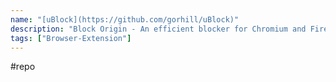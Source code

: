 ```yaml
---
name: "[uBlock](https://github.com/gorhill/uBlock)"
description: "Block Origin - An efficient blocker for Chromium and Firefox."
tags: ["Browser-Extension"]
---
```

#repo